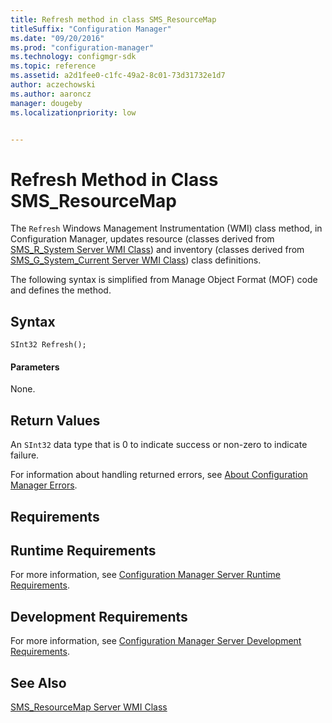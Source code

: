 ```yaml
---
title: Refresh method in class SMS_ResourceMap
titleSuffix: "Configuration Manager"
ms.date: "09/20/2016"
ms.prod: "configuration-manager"
ms.technology: configmgr-sdk
ms.topic: reference
ms.assetid: a2d1fee0-c1fc-49a2-8c01-73d31732e1d7
author: aczechowski
ms.author: aaroncz
manager: dougebyms.localizationpriority: low


---
```

# Refresh Method in Class SMS_ResourceMap
The `Refresh` Windows Management Instrumentation (WMI) class method, in Configuration Manager, updates resource (classes derived from [SMS_R_System Server WMI Class](../../../../../develop/reference/core/clients/manage/sms_r_system-server-wmi-class.md)) and inventory (classes derived from [SMS_G_System_Current Server WMI Class](../../../../../develop/reference/core/clients/manage/sms_g_system_current-server-wmi-class.md)) class definitions.  

 The following syntax is simplified from Manage Object Format (MOF) code and defines the method.  

## Syntax  

```  
SInt32 Refresh();  
```  

#### Parameters  
 None.  

## Return Values  
 An `SInt32` data type that is 0 to indicate success or non-zero to indicate failure.  

 For information about handling returned errors, see [About Configuration Manager Errors](../../../../../develop/core/understand/about-configuration-manager-errors.md).  

## Requirements  

## Runtime Requirements  
 For more information, see [Configuration Manager Server Runtime Requirements](../../../../../develop/core/reqs/server-runtime-requirements.md).  

## Development Requirements  
 For more information, see [Configuration Manager Server Development Requirements](../../../../../develop/core/reqs/server-development-requirements.md).  

## See Also  
 [SMS_ResourceMap Server WMI Class](../../../../../develop/reference/core/clients/manage/sms_resourcemap-server-wmi-class.md)
